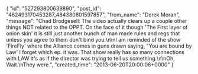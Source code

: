  {
   "id": "527293800639890",
   "post_id": "462493170453287_484380801597857",
   "from_name": "Derek Moran",
   "message": "Chad Brodgesell: The video actually clears up a couple other things NOT related to the OPPT. On the face of it though 'The First layer of onion skin' it is still just another bunch of man made rules and regs that unless you agree to them don't bind you.\n\nI am reminded of the show 'FireFly' where the Alliance comes in guns drawn saying, \"You are bound by Law' I forget which ep. it was. That show really has so many connections with LAW it's as if the director was trying to tell us something.\n\nOh, Wait.\nThey were.",
   "created_time": "2013-06-20T20:00:06+0000"
 }
